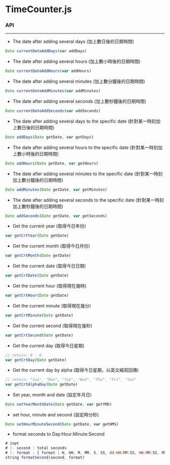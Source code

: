 # TimeCounter.js

<script type="text/javascript" src="../js/general.js"></script>

### API
---

* The date after adding several days (加上數日後的日期時間)

```javascript
Date currentDateAddDays(var addDays)
```

* The date after adding several hours (加上數小時後的日期時間)

```javascript
Date currentDateAddHours(var addHours)
```

* The date after adding several minutes (加上數分鐘後的日期時間)

```javascript
Date currentDateAddMinutes(var addMinutes)
```

* The date after adding several seconds (加上數秒鐘後的日期時間)

```javascript
Date currentDateAddSeconds(var addSeconds)
```

* The date after adding several days to the specific date (針對某一時刻加上數日後的日期時間)

```javascript
Date addDays(Date getDate, var getDays)
```

* The date after adding several hours to the specific date (針對某一時刻加上數小時後的日期時間)

```javascript
Date addHours(Date getDate, var getHours)
```

* The date after adding several minutes to the specific date (針對某一時刻加上數分鐘後的日期時間)

```javascript
Date addMinutes(Date getDate, var getMinutes)
```

* The date after adding several seconds to the specific date (針對某一時刻加上數秒鐘後的日期時間)

```javascript
Date addSeconds(Date getDate, var getSeconds)
```

* Get the current year (取得今日年份)

```javascript
var getCrtYear(Date getDate)
```

* Get the current month (取得今日月份)

```javascript
var getCrtMonth(Date getDate)
```

* Get the current date (取得今日日期)

```javascript
var getCrtDate(Date getDate)
```

* Get the current hour (取得現在幾時)

```javascript
var getCrtHour(Date getDate)
```

* Get the current minute (取得現在幾分)

```javascript
var getCrtMinute(Date getDate)
```

* Get the current second (取得現在幾秒)

```javascript
var getCrtSecond(Date getDate)
```

* Get the current day (取得今日星期)

```javascript
// return: 0 - 6
var getCrtDay(Date getDate)
```

* Get the current day by alpha (取得今日星期，以英文縮寫回傳)

```javascript
// return: "Sun", "Mon", "Tue", "Wed", "Thu", "Fri", "Sat"
var getCrtAlphaDay(Date getDate)
```

* Set year, month and date (設定年月日)

```javascript
Date setYearMonthDate(Date getDate, var getYMD)
```

* set hour, minute and second (設定時分秒)

```javascript
Date setHourMinuteSecond(Date getDate, var getHMS)
```

* format seconds to Day:Hour:Minute:Second

```javascript
# inpt
# |- second : total seconds
# |- format : { format | H, HH, M, MM, S, SS, dd:HH:MM:SS, HH:MM:SS, MM:SS }
string formatSecond(second, format)
```


